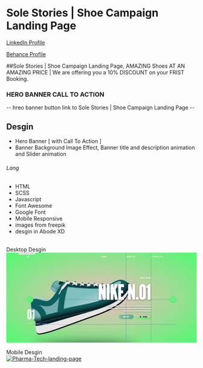 # Sole Stories | Shoe Campaign Landing Page
<a href="https://www.linkedin.com/in/dharmendraverma95/" target="_blank">LinkedIn Profile </a>

<a href="https://www.behance.net/dhirukumar" target="_blank">Behance Profile </a>

##Sole Stories | Shoe Campaign Landing Page, AMAZING Shoes AT AN AMAZING PRICE | We are offering you a 10% DISCOUNT on your FRIST Booking.

### HERO BANNER CALL TO ACTION
-- hreo banner button link to Sole Stories | Shoe Campaign Landing Page  --

## Desgin 
<ul>
  <li>Hero Banner [ with Call To Action ]</li>
  <li>Banner Background Image Effect, Banner title and description animation and Slider animation </li>
</ul>

###### Lang
<ul>
  <li>HTML</li>
  <li>SCSS</li>
  <li>Javascript</li>
  <li>Font Awesome</li>
  <li>Google Font</li>
  <li>Mobile Responsive</li>
  <li>images from freepik</li>
  <li>desgin in Abode XD</li>
</ul>
<br>
<span>Desktop Desgin</span><br/>
<a href="https://www.behance.net/gallery/211859987/Sole-Stories-Shoe-Campaign-Landing-Page" target="_blank" >
<img src="./img/shoe-landing-page-desktop-ss.gif" alt="Pharma-Tech-landing-page" width="575px" />
</a>

<span>Mobile Desgin</span><br/>
<a href="https://www.behance.net/gallery/211859987/Sole-Stories-Shoe-Campaign-Landing-Page" target="_blank" >
<img src="./img/shoe-landing-page.gif" alt="Pharma-Tech-landing-page" width="375px" />
</a>



